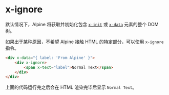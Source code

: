 # x-ignore

默认情况下，Alpine 将获取并初始化包含 [`x-init`](/x-init.md) 或 [`x-data`](/x-data.md) 元素的整个 DOM 树。

如果出于某种原因，不希望 Alpine 接触 HTML 的特定部分，可以使用 `x-ignore` 指令。

```html
<div x-data="{ label: 'From Alpine' }">
    <div x-ignore>
        <span x-text="label">Normal Text</span>
    </div>
</div>
```

上面的代码运行完之后会在 HTML 渲染完毕后显示 `Normal Text`。